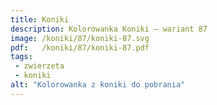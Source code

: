 ```yaml
---
title: Koniki
description: Kolorowanka Koniki – wariant 87
image: /koniki/87/koniki-87.svg
pdf:   /koniki/87/koniki-87.pdf
tags:
 - zwierzeta
 - koniki
alt: "Kolorowanka z koniki do pobrania"
---
```

